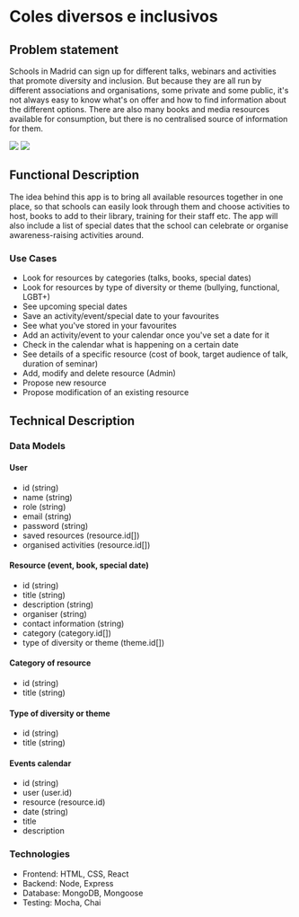 # Coles diversos e inclusivos

## Problem statement

Schools in Madrid can sign up for different talks, webinars and activities that promote diversity and inclusion. But because they are all run by different associations and organisations, some private and some public, it's not always easy to know what's on offer and how to find information about the different options. There are also many books and media resources available for consumption, but there is no centralised source of information for them.

![](https://core-docs.s3.amazonaws.com/cresskill_public_schools_ar/article/image/large_51df9e8b-9051-4abe-a1c2-01e39de1cb4f.jpg)
![](https://media4.giphy.com/media/v1.Y2lkPTc5MGI3NjExa3R0emc5bHJreXU0NnA3emljbmV0NzhzdnRoYmU2MHp0dGN1NjhoOCZlcD12MV9pbnRlcm5hbF9naWZfYnlfaWQmY3Q9Zw/RKYCLMYC6Ti21ggUx7/giphy.gif)

## Functional Description

The idea behind this app is to bring all available resources together in one place, so that schools can easily look through them and choose activities to host, books to add to their library, training for their staff etc. The app will also include a list of special dates that the school can celebrate or organise awareness-raising activities around.

### Use Cases

- Look for resources by categories (talks, books, special dates)
- Look for resources by type of diversity or theme (bullying, functional, LGBT+)
- See upcoming special dates
- Save an activity/event/special date to your favourites
- See what you've stored in your favourites
- Add an activity/event to your calendar once you've set a date for it
- Check in the calendar what is happening on a certain date
- See details of a specific resource (cost of book, target audience of talk, duration of seminar)
- Add, modify and delete resource (Admin)
- Propose new resource
- Propose modification of an existing resource

## Technical Description

### Data Models

#### User

- id (string)
- name (string)
- role (string)
- email (string)
- password (string)
- saved resources (resource.id[])
- organised activities (resource.id[])

#### Resource (event, book, special date)

- id (string)
- title (string)
- description (string)
- organiser (string)
- contact information (string)
- category (category.id[])
- type of diversity or theme (theme.id[])

#### Category of resource

- id (string)
- title (string)

#### Type of diversity or theme

- id (string)
- title (string)

#### Events calendar

- id (string)
- user (user.id)
- resource (resource.id)
- date (string)
- title
- description

### Technologies

- Frontend: HTML, CSS, React
- Backend: Node, Express
- Database: MongoDB, Mongoose
- Testing: Mocha, Chai
